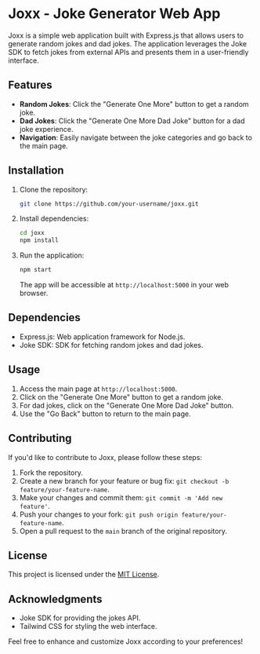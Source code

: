 # Joxx - Joke Generator Web App

Joxx is a simple web application built with Express.js that allows users to generate random jokes and dad jokes. The application leverages the Joke SDK to fetch jokes from external APIs and presents them in a user-friendly interface.

## Features

- **Random Jokes**: Click the "Generate One More" button to get a random joke.
- **Dad Jokes**: Click the "Generate One More Dad Joke" button for a dad joke experience.
- **Navigation**: Easily navigate between the joke categories and go back to the main page.

## Installation

1. Clone the repository:

   ```bash
   git clone https://github.com/your-username/joxx.git
   ```

2. Install dependencies:

   ```bash
   cd joxx
   npm install
   ```

3. Run the application:

   ```bash
   npm start
   ```

   The app will be accessible at `http://localhost:5000` in your web browser.

## Dependencies

- Express.js: Web application framework for Node.js.
- Joke SDK: SDK for fetching random jokes and dad jokes.

## Usage

1. Access the main page at `http://localhost:5000`.
2. Click on the "Generate One More" button to get a random joke.
3. For dad jokes, click on the "Generate One More Dad Joke" button.
4. Use the "Go Back" button to return to the main page.

## Contributing

If you'd like to contribute to Joxx, please follow these steps:

1. Fork the repository.
2. Create a new branch for your feature or bug fix: `git checkout -b feature/your-feature-name`.
3. Make your changes and commit them: `git commit -m 'Add new feature'`.
4. Push your changes to your fork: `git push origin feature/your-feature-name`.
5. Open a pull request to the `main` branch of the original repository.

## License

This project is licensed under the [MIT License](LICENSE).

## Acknowledgments

- Joke SDK for providing the jokes API.
- Tailwind CSS for styling the web interface.

Feel free to enhance and customize Joxx according to your preferences!
